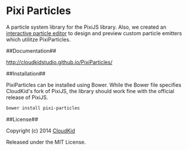 Pixi Particles
=================

A particle system library for the PixiJS library. Also, we created an [interactive particle editor](http://cloudkidstudio.github.io/ParticleEditor/) to design and preview custom particle emitters which utilitze PixiParticles. 

##Documentation##

http://cloudkidstudio.github.io/PixiParticles/

##Installation##

PixiParticles can be installed using Bower.
While the Bower file specifies CloudKid's fork of PixiJS, the library should work fine with
the official release of PixiJS.

```bash
bower install pixi-particles
```

##License##

Copyright (c) 2014 [CloudKid](http://github.com/cloudkidstudio)

Released under the MIT License.
